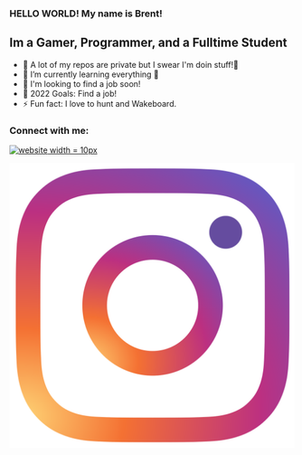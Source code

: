 ### HELLO WORLD! My name is Brent!

## Im a Gamer, Programmer, and a Fulltime Student
- 🔭 A lot of my repos are private but I swear I'm doin stuff!🤣
- 🌱 I’m currently learning everything 🤣
- 👯 I'm looking to find a job soon!
- 🥅 2022 Goals: Find a job!
- ⚡ Fun fact: I love to hunt and Wakeboard.

### Connect with me:
[![website](./img/linkedin-light.svg) width = 10px](https://linkedin.com/in/brent-turner-04a431196/)
&nbsp;&nbsp;

[![website](./img/instagram.png)](https://instagram.com/thebrentturner)
